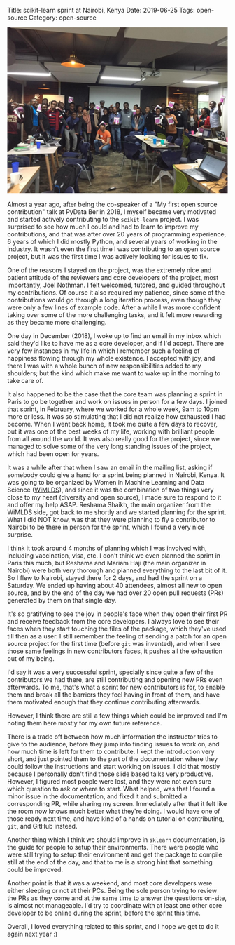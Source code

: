 Title: scikit-learn sprint at Nairobi, Kenya
Date: 2019-06-25
Tags: open-source
Category: open-source

![nairobi/sklearn](files/img/nairobi-sklearn.jpg)

Almost a year ago, after being the co-speaker of a "My first open source
contribution" talk at PyData Berlin 2018, I myself became very motivated and
started actively contributing to the `scikit-learn` project. I was surprised to
see how much I could and had to learn to improve my contributions, and that was
after over 20 years of programming experience, 6 years of which I did mostly
Python, and several years of working in the industry. It wasn't even the first
time I was contributing to an open source project, but it was the first time I
was actively looking for issues to fix.

One of the reasons I stayed on the project, was the extremely nice and patient
attitude of the reviewers and core developers of the project, most importantly,
Joel Nothman. I felt welcomed, tutored, and guided throughout my contributions.
Of course it also required my patience, since some of the contributions would
go through a long iteration process, even though they were only a few lines of
example code. After a while I was more confident taking over some of the more
challenging tasks, and it felt more rewarding as they became more challenging.

One day in December (2018), I woke up to find an email in my inbox which said
they'd like to have me as a core developer, and if I'd accept. There are very
few instances in my life in which I remember such a feeling of happiness
flowing through my whole existence. I accepted with joy, and there I was with
a whole bunch of new responsibilities added to my shoulders; but the kind which
make me want to wake up in the morning to take care of.

It also happened to be the case that the core team was planning a sprint in
Paris to go be together and work on issues in person for a few days. I joined
that sprint, in February, where we worked for a whole week, 9am to 10pm more or
less. It was so stimulating that I did not realize how exhausted I had become.
When I went back home, it took me quite a few days to recover, but it was one
of the best weeks of my life, working with brilliant people from all around the
world. It was also really good for the project, since we managed to solve some
of the very long standing issues of the project, which had been open for years.

It was a while after that when I saw an email in the mailing list, asking if
somebody could give a hand for a sprint being planned in Nairobi, Kenya. It was
going to be organized by Women in Machine Learning and Data Science
([WiMLDS](http://wimlds.org/)), and since it was the combination of two things
very close to my heart (diversity and open source), I made sure to respond to
it and offer my help ASAP. Reshama Shaikh, the main organizer from the WiMLDS
side, got back to me shortly and we started planning for the sprint. What I did
NOT know, was that they were planning to fly a contributor to Nairobi to be
there in person for the sprint, which I found a very nice surprise.

I think it took around 4 months of planning which I was involved with,
including vaccination, visa, etc. I don't think we even planned the sprint in
Paris this much, but Reshama and Mariam Haji (the main organizer in Nairobi)
were both very thorough and planned everything to the last bit of it. So I flew
to Nairobi, stayed there for 2 days, and had the sprint on a Saturday. We ended
up having about 40 attendees, almost all new to open source, and by the end of
the day we had over 20 open pull requests (PRs) generated by them on that
single day.

It's so gratifying to see the joy in people's face when they open their first
PR and receive feedback from the core developers. I always love to see their
faces when they start touching the files of the package, which they've used
till then as a user. I still remember the feeling of sending a patch for an
open source project for the first time (before `git` was invented), and when I
see those same feelings in new contributors faces, it pushes all the exhaustion
out of my being.

I'd say it was a very successful sprint, specially since quite a few of the
contributors we had there, are still contributing and opening new PRs even
afterwards. To me, that's what a sprint for new contributors is for, to enable
them and break all the barriers they feel having in front of them, and have
them motivated enough that they continue contributing afterwards.

However, I think there are still a few things which could be improved and I'm
noting them here mostly for my own future reference.

There is a trade off between how much information the instructor tries to give
to the audience, before they jump into finding issues to work on, and how much
time is left for them to contribute. I kept the introduction very short, and
just pointed them to the part of the documentation where they could follow the
instructions and start working on issues. I did that mostly because I
personally don't find those slide based talks very productive. However, I
figured most people were lost, and they were not even sure which question to
ask or where to start. What helped, was that I found a minor issue in the
documentation, and fixed it and submitted a corresponding PR, while sharing my
screen. Immediately after that it felt like the room now knows much better what
they're doing. I would have one of those ready next time, and have kind of a
hands on tutorial on contributing, `git`, and GitHub instead.

Another thing which I think we should improve in `sklearn` documentation, is
the guide for people to setup their environments. There were people who were
still trying to setup their environment and get the package to compile still at
the end of the day, and that to me is a strong hint that something could be
improved.

Another point is that it was a weekend, and most core developers were either
sleeping or not at their PCs. Being the sole person trying to review the PRs as
they come and at the same time to answer the questions on-site, is almost not
manageable. I'd try to coordinate with at least one other core developer to be
online during the sprint, before the sprint this time.

Overall, I loved everything related to this sprint, and I hope we get to do it
again next year :)
